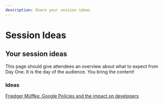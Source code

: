 ```yaml
---
description: Share your session ideas
---
```


# Session Ideas

## Your session ideas

This page should give attendees an overview about what to expect from Day One. It is the day of the audience. You bring the content!

### Ideas

[Friedger Müffke: Google Policies and the impact on developers](sessions/friedger-policies.md)



